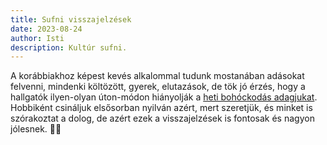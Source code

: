 ```yaml
---
title: Sufni visszajelzések
date: 2023-08-24
author: Isti
description: Kultúr sufni.
---
```

A korábbiakhoz képest kevés alkalommal tudunk mostanában adásokat felvenni, mindenki költözött, gyerek, elutazások, de tök jó érzés, hogy a hallgatók ilyen-olyan úton-módon hiányolják a [heti bohóckodás adagjukat](https://kultursufni.hu). Hobbiként csináljuk elsősorban nyilván azért, mert szeretjük, és minket is szórakoztat a dolog, de azért ezek a visszajelzések is fontosak és nagyon jólesnek. 🫶🏻
